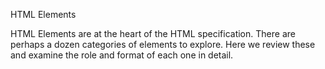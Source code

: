 HTML Elements

HTML Elements are at the heart of the HTML specification. There are perhaps a dozen categories of elements to explore. Here we review these and examine the role and format of each one in detail.